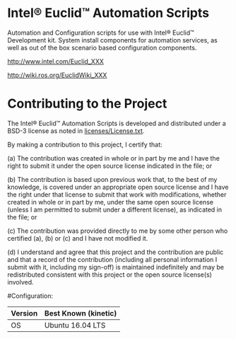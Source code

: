 # Intel&reg; Euclid&trade; Automation Scripts
Automation and Configuration scripts for use with Intel&reg; Euclid&trade; Development kit.
System install components for automation services, as well as out of the box scenario based configuration components.

http://www.intel.com/Euclid_XXX

http://wiki.ros.org/EuclidWiki_XXX

# Contributing to the Project

The Intel&reg; Euclid&trade; Automation Scripts is developed and distributed under
a BSD-3 license as noted in [licenses/License.txt](licenses/License.txt).

By making a contribution to this project, I certify that:

(a) The contribution was created in whole or in part by me and I
have the right to submit it under the open source license
indicated in the file; or

(b) The contribution is based upon previous work that, to the best
of my knowledge, is covered under an appropriate open source
license and I have the right under that license to submit that
work with modifications, whether created in whole or in part
by me, under the same open source license (unless I am
permitted to submit under a different license), as indicated
in the file; or

(c) The contribution was provided directly to me by some other
person who certified (a), (b) or (c) and I have not modified
it.

(d) I understand and agree that this project and the contribution
are public and that a record of the contribution (including all
personal information I submit with it, including my sign-off) is
maintained indefinitely and may be redistributed consistent with
this project or the open source license(s) involved.

#Configuration:

| Version        | Best Known (kinetic) |
|:-------------- |:---------------------|
| OS             | Ubuntu 16.04 LTS     |

